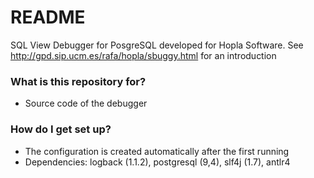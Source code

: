 # README #

SQL View Debugger for PosgreSQL developed for Hopla Software. See http://gpd.sip.ucm.es/rafa/hopla/sbuggy.html for an introduction

### What is this repository for? ###

* Source code of the debugger

### How do I get set up? ###

* The configuration is created automatically after the first running
* Dependencies: logback (1.1.2), postgresql (9,4), slf4j (1.7), antlr4

